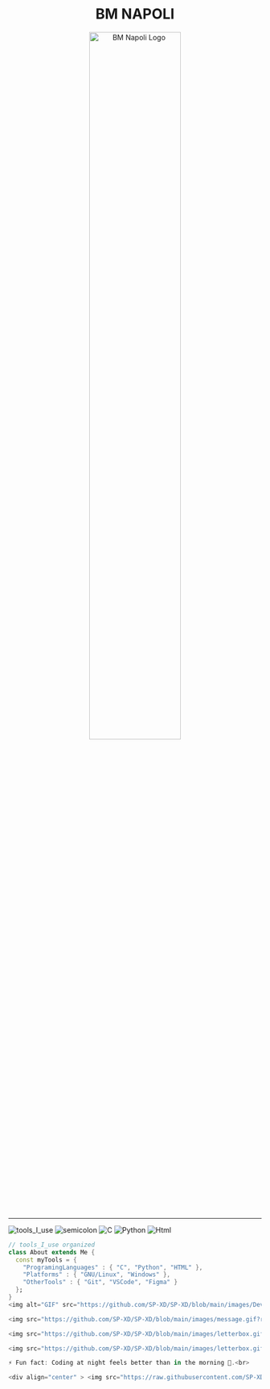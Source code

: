 <h1 align="center">BM NAPOLI</h1>

<div align="center">
  <img src="https://www.blogdigital.fr/wp-content/uploads/2021/04/developpeur-web.jpg" width="60%" alt="BM Napoli Logo"/><br>
</div>

<hr></hr>

![tools_I_use](https://img.shields.io/badge/-%F0%9F%9A%80%20Tools%20I%20use-orange)
![semicolon](https://img.shields.io/badge/-%3A-orange)
![C](https://img.shields.io/badge/C-00599C?style=flat&logo=c&logoColor=white)
![Python](https://img.shields.io/badge/Python-FFD43B?style=flat&logo=python&logoColor=darkgreen)
![Html](https://img.shields.io/badge/HTML5-E34F26?style=flat&logo=html5&logoColor=white)

```dart
// tools_I_use organized
class About extends Me { 
  const myTools = {  
    "ProgramingLanguages" : { "C", "Python", "HTML" },
    "Platforms" : { "GNU/Linux", "Windows" },
    "OtherTools" : { "Git", "VSCode", "Figma" }
  };
}
<img alt="GIF" src="https://github.com/SP-XD/SP-XD/blob/main/images/Developer.gif" width="25" />   I’m currently learning C, Python & HTML.<br>

<img src="https://github.com/SP-XD/SP-XD/blob/main/images/message.gif?raw=true" width="25" />   Ask me about Coding, PC building, or Movies. <br>

<img src="https://github.com/SP-XD/SP-XD/blob/main/images/letterbox.gif?raw=true" width="25" />   Instagram: @bm__napoli<br>

<img src="https://github.com/SP-XD/SP-XD/blob/main/images/letterbox.gif?raw=true" width="25" />   Facebook: BM NAPOLI<br>

⚡ Fun fact: Coding at night feels better than in the morning 🌙.<br>

<div align="center" > <img src="https://raw.githubusercontent.com/SP-XD/profile-summary-cards/master/profile-summary-card-output/nord_dark/3-stats.svg" width="32.5%"> <img src="https://raw.githubusercontent.com/SP-XD/profile-summary-cards/master/profile-summary-card-output/nord_dark/1-repos-per-language.svg" width="32.5%"> <img src="https://raw.githubusercontent.com/SP-XD/profile-summary-cards/master/profile-summary-card-
